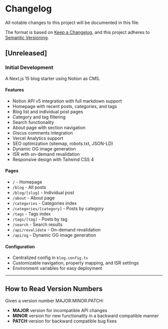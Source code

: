 # Changelog

All notable changes to this project will be documented in this file.

The format is based on [Keep a Changelog](https://keepachangelog.com/en/1.0.0/),
and this project adheres to [Semantic Versioning](https://semver.org/spec/v2.0.0.html).

## [Unreleased]

### Initial Development

A Next.js 15 blog starter using Notion as CMS.

#### Features
- Notion API v5 integration with full markdown support
- Homepage with recent posts, categories, and tags
- Blog list and individual post pages
- Category and tag filtering
- Search functionality
- About page with section navigation
- Giscus comments integration
- Vercel Analytics support
- SEO optimization (sitemap, robots.txt, JSON-LD)
- Dynamic OG image generation
- ISR with on-demand revalidation
- Responsive design with Tailwind CSS 4

#### Pages
- `/` - Homepage
- `/blog` - All posts
- `/blog/[slug]` - Individual post
- `/about` - About page
- `/categories` - Categories index
- `/categories/[category]` - Posts by category
- `/tags` - Tags index
- `/tags/[tag]` - Posts by tag
- `/search` - Search results
- `/api/revalidate` - On-demand revalidation
- `/api/og` - Dynamic OG image generation

#### Configuration
- Centralized config in `blog.config.ts`
- Customizable navigation, property mapping, and ISR settings
- Environment variables for easy deployment

---

## How to Read Version Numbers

Given a version number MAJOR.MINOR.PATCH:
- **MAJOR** version for incompatible API changes
- **MINOR** version for new functionality in a backward compatible manner
- **PATCH** version for backward compatible bug fixes
